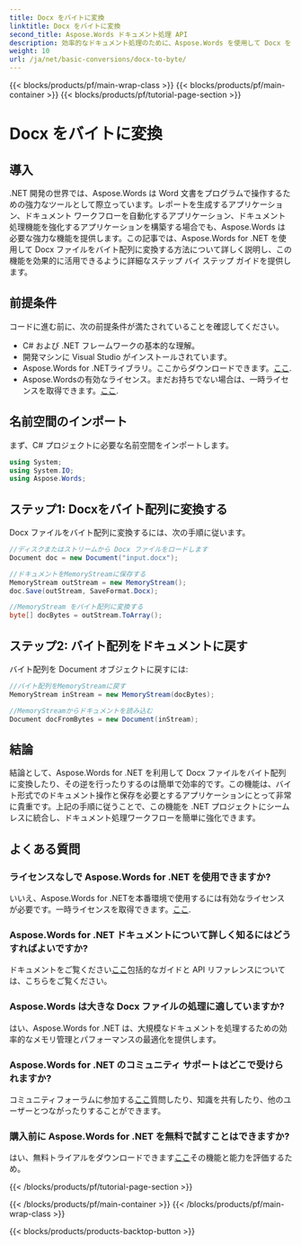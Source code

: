 ```yaml
---
title: Docx をバイトに変換
linktitle: Docx をバイトに変換
second_title: Aspose.Words ドキュメント処理 API
description: 効率的なドキュメント処理のために、Aspose.Words を使用して Docx を .NET のバイト配列に変換する方法を学びます。ステップバイステップのガイドが含まれています。
weight: 10
url: /ja/net/basic-conversions/docx-to-byte/
---
```


{{< blocks/products/pf/main-wrap-class >}}
{{< blocks/products/pf/main-container >}}
{{< blocks/products/pf/tutorial-page-section >}}

# Docx をバイトに変換

## 導入

.NET 開発の世界では、Aspose.Words は Word 文書をプログラムで操作するための強力なツールとして際立っています。レポートを生成するアプリケーション、ドキュメント ワークフローを自動化するアプリケーション、ドキュメント処理機能を強化するアプリケーションを構築する場合でも、Aspose.Words は必要な強力な機能を提供します。この記事では、Aspose.Words for .NET を使用して Docx ファイルをバイト配列に変換する方法について詳しく説明し、この機能を効果的に活用できるように詳細なステップ バイ ステップ ガイドを提供します。

## 前提条件

コードに進む前に、次の前提条件が満たされていることを確認してください。
- C# および .NET フレームワークの基本的な理解。
- 開発マシンに Visual Studio がインストールされています。
-  Aspose.Words for .NETライブラリ。ここからダウンロードできます。[ここ](https://releases.aspose.com/words/net/).
-  Aspose.Wordsの有効なライセンス。まだお持ちでない場合は、一時ライセンスを取得できます。[ここ](https://purchase.aspose.com/temporary-license/).

## 名前空間のインポート

まず、C# プロジェクトに必要な名前空間をインポートします。
```csharp
using System;
using System.IO;
using Aspose.Words;
```

## ステップ1: Docxをバイト配列に変換する

Docx ファイルをバイト配列に変換するには、次の手順に従います。
```csharp
//ディスクまたはストリームから Docx ファイルをロードします
Document doc = new Document("input.docx");

//ドキュメントをMemoryStreamに保存する
MemoryStream outStream = new MemoryStream();
doc.Save(outStream, SaveFormat.Docx);

//MemoryStream をバイト配列に変換する
byte[] docBytes = outStream.ToArray();
```

## ステップ2: バイト配列をドキュメントに戻す

バイト配列を Document オブジェクトに戻すには:
```csharp
//バイト配列をMemoryStreamに戻す
MemoryStream inStream = new MemoryStream(docBytes);

//MemoryStreamからドキュメントを読み込む
Document docFromBytes = new Document(inStream);
```

## 結論

結論として、Aspose.Words for .NET を利用して Docx ファイルをバイト配列に変換したり、その逆を行ったりするのは簡単で効率的です。この機能は、バイト形式でのドキュメント操作と保存を必要とするアプリケーションにとって非常に貴重です。上記の手順に従うことで、この機能を .NET プロジェクトにシームレスに統合し、ドキュメント処理ワークフローを簡単に強化できます。

## よくある質問

### ライセンスなしで Aspose.Words for .NET を使用できますか?
いいえ、Aspose.Words for .NETを本番環境で使用するには有効なライセンスが必要です。一時ライセンスを取得できます。[ここ](https://purchase.aspose.com/temporary-license/).

### Aspose.Words for .NET ドキュメントについて詳しく知るにはどうすればよいですか?
ドキュメントをご覧ください[ここ](https://reference.aspose.com/words/net/)包括的なガイドと API リファレンスについては、こちらをご覧ください。

### Aspose.Words は大きな Docx ファイルの処理に適していますか?
はい、Aspose.Words for .NET は、大規模なドキュメントを処理するための効率的なメモリ管理とパフォーマンスの最適化を提供します。

### Aspose.Words for .NET のコミュニティ サポートはどこで受けられますか?
コミュニティフォーラムに参加する[ここ](https://forum.aspose.com/c/words/8)質問したり、知識を共有したり、他のユーザーとつながったりすることができます。

### 購入前に Aspose.Words for .NET を無料で試すことはできますか?
はい、無料トライアルをダウンロードできます[ここ](https://releases.aspose.com/)その機能と能力を評価するため。

{{< /blocks/products/pf/tutorial-page-section >}}

{{< /blocks/products/pf/main-container >}}
{{< /blocks/products/pf/main-wrap-class >}}

{{< blocks/products/products-backtop-button >}}
